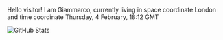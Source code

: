 Hello visitor! I am Giammarco, currently living in space coordinate London and time coordinate Thursday, 4 February, 18:12 GMT

![GitHub Stats](https://github-readme-stats.vercel.app/api?username=grcasanova)
